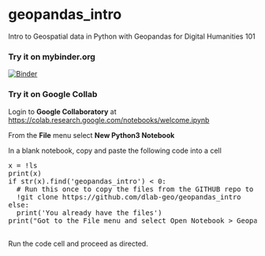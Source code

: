 # geopandas_intro
Intro to Geospatial data in Python with Geopandas for Digital Humanities 101

### Try it on mybinder.org
[![Binder](https://mybinder.org/badge.svg)](https://mybinder.org/v2/gh/dlab-geo/geopandas_intro/master?filepath=Geopandas_intro.ipynb)


### Try it on Google Collab

Login to **Google Collaboratory** at <https://colab.research.google.com/notebooks/welcome.ipynb>

From the **File** menu select **New Python3 Notebook**

In a blank notebook, copy and paste the following code into a cell

<pre>
x = !ls
print(x)
if str(x).find('geopandas_intro') < 0:
  # Run this once to copy the files from the GITHUB repo to your Google Collab folder
  !git clone https://github.com/dlab-geo/geopandas_intro
else:
  print('You already have the files')
print("Got to the File menu and select Open Notebook > Geopandas_intro_for_gcollab.ipynb to open the notebook in Google Collab")

</pre>

Run the code cell and proceed as directed.
